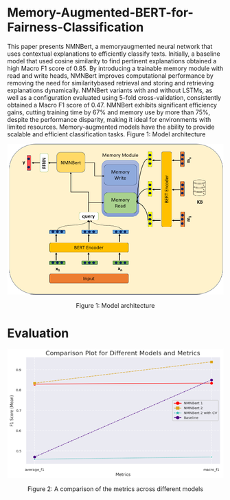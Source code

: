 # Memory-Augmented-BERT-for-Fairness-Classification

This paper presents NMNBert, a memoryaugmented neural network that uses contextual explanations to efficiently classify texts. Initially, a baseline model that used cosine similarity to find pertinent explanations obtained a high Macro F1 score of 0.85. By introducing a trainable memory module with read and write heads, NMNBert improves computational performance by removing the need for similaritybased retrieval and storing and retrieving explanations dynamically. NMNBert variants with and without LSTMs, as well as a configuration evaluated using 5-fold cross-validation, consistently obtained a Macro F1 score of 0.47. NMNBert exhibits significant efficiency gains, cutting training time by 67% and memory use by more than 75%, despite the performance disparity, making it ideal for environments with limited resources. Memory-augmented models have the ability to provide scalable and efficient classification tasks. Figure 1: Model architecture

<p align="center">
    <img src="imgs/Picture1.png", style="width: 600px; height: 350px;"/></center>
</p>
<p align="center">
    Figure 1: Model architecture
</p> 

# Evaluation
<p align="center">
    <img src="imgs/Picture2.png", style="width: 600px; height: 300px;"/></center>
</p> 
<p align="center">
    Figure 2: A comparison of the metrics across different models
</p> 

